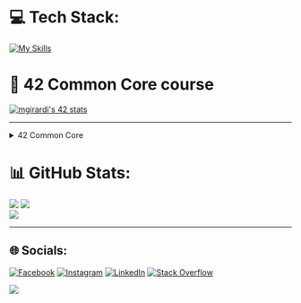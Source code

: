 
# 💻 Tech Stack:
[![My Skills](https://skillicons.dev/icons?i=linux,bash,c,cpp,docker,git,js,github,nestjs,postgres,py,django,wordpress,vscode,vim,ts,vue,ps,ai,css,arduino)](https://skillicons.dev)

# :open_book: 42 Common Core course

[![mgirardi's 42 stats](https://badge42.vercel.app/api/v2/clj2yuhrg000608l0cttahnw4/stats?cursusId=21&coalitionId=284)](https://github.com/JaeSeoKim/badge42)

-------------------------------------------------------------
<details><summary>42 Common Core</summary>

|project| status     |
|:--------------:|:-----------:|
| **[LIBFT](https://github.com/mik989/Libft)** | [![mgirardi's 42 Libft Score](https://badge42.vercel.app/api/v2/clj2yuhrg000608l0cttahnw4/project/2818143)](https://github.com/JaeSeoKim/badge42)    |
| **BORN2BEROOT**|  [![mgirardi's 42 Born2beroot Score](https://badge42.vercel.app/api/v2/clj2yuhrg000608l0cttahnw4/project/2839954)](https://github.com/JaeSeoKim/badge42) |
| **[FT_PRINTF](https://github.com/mik989/ft_printf)**|  [![mgirardi's 42 ft_printf Score](https://badge42.vercel.app/api/v2/clj2yuhrg000608l0cttahnw4/project/2839955)](https://github.com/JaeSeoKim/badge42) |
| **[GET_NEXT_LINE](https://github.com/mik989/get_next_line)**|  [![mgirardi's 42 get_next_line Score](https://badge42.vercel.app/api/v2/clj2yuhrg000608l0cttahnw4/project/2848605)](https://github.com/JaeSeoKim/badge42) |
| **[MINITALK](https://github.com/mik989/minitalk)** | [![mgirardi's 42 get_next_line Score](https://badge42.vercel.app/api/v2/clj2yuhrg000608l0cttahnw4/project/2848605)](https://github.com/JaeSeoKim/badge42)    |
| **[SO_LONG](https://github.com/mik989/so_long)**|  [![mgirardi's 42 so_long Score](https://badge42.vercel.app/api/v2/clj2yuhrg000608l0cttahnw4/project/2923925)](https://github.com/JaeSeoKim/badge42) |
| **[PUSH SWAP](https://github.com/mik989/push_swap)**|  [![mgirardi's 42 push_swap Score](https://badge42.vercel.app/api/v2/cl9zxw99v00060fl93xy5f1mh/project/2842270)](https://github.com/JaeSeoKim/badge42) |
| **[MINISHELL](https://github.com/mik989/minishell)** | [![mgirardi's 42 so_long Score](https://badge42.vercel.app/api/v2/clj2yuhrg000608l0cttahnw4/project/2923925)](https://github.com/JaeSeoKim/badge42)    |
| **[PHILOSOPHERS](https://github.com/mik989/philosophers)** | [![mgirardi's 42 Philosophers Score](https://badge42.vercel.app/api/v2/clj2yuhrg000608l0cttahnw4/project/3024275)](https://github.com/JaeSeoKim/badge42)    |
| **[NETPRACTICE](https://github.com/mik989/42NetPractice)**|  [![mgirardi's 42 NetPractice Score](https://badge42.vercel.app/api/v2/clj2yuhrg000608l0cttahnw4/project/3051549)](https://github.com/JaeSeoKim/badge42) |
| **[CUB3D](https://github.com/mik989/cub3d)**|  [![mgirardi's 42 cub3d Score](https://badge42.vercel.app/api/v2/clj2yuhrg000608l0cttahnw4/project/3048807)](https://github.com/JaeSeoKim/badge42) |
| **[CPP00](https://github.com/mik989/CPP_Module00-04)** | [![mgirardi's 42 CPP Module 00 Score](https://badge42.vercel.app/api/v2/clj2yuhrg000608l0cttahnw4/project/3081116)](https://github.com/JaeSeoKim/badge42)    |
| **[CPP01]([https://github.com/mik989/cpp01](https://github.com/mik989/CPP_Module00-04))**|  [![mgirardi's 42 CPP Module 01 Score](https://badge42.vercel.app/api/v2/clj2yuhrg000608l0cttahnw4/project/3084192)](https://github.com/JaeSeoKim/badge42) |
| **[CPP02]([https://github.com/mik989/cpp02](https://github.com/mik989/CPP_Module00-04))**|  [![mgirardi's 42 CPP Module 02 Score](https://badge42.vercel.app/api/v2/clj2yuhrg000608l0cttahnw4/project/3086183)](https://github.com/JaeSeoKim/badge42) |
| **[CPP03]([https://github.com/mik989/cpp03](https://github.com/mik989/CPP_Module00-04))** | [![mgirardi's 42 CPP Module 03 Score](https://badge42.vercel.app/api/v2/clj2yuhrg000608l0cttahnw4/project/3087054)](https://github.com/JaeSeoKim/badge42)    |
| **[CPP04]([https://github.com/mik989/cpp04](https://github.com/mik989/CPP_Module00-04))**|  [![mgirardi's 42 CPP Module 04 Score](https://badge42.vercel.app/api/v2/clj2yuhrg000608l0cttahnw4/project/3089730)](https://github.com/JaeSeoKim/badge42) |
| **[CPP05]([https://github.com/mik989/cpp05](https://github.com/mik989/CPP_Module05-09))**|  [![mgirardi's 42 CPP Module 04 Score](https://badge42.vercel.app/api/v2/clj2yuhrg000608l0cttahnw4/project/3089730)](https://github.com/JaeSeoKim/badge42) |
| **[CPP06]([https://github.com/mik989/cpp06](https://github.com/mik989/CPP_Module05-09))** | [![mgirardi's 42 CPP Module 06 Score](https://badge42.vercel.app/api/v2/clj2yuhrg000608l0cttahnw4/project/3091835)](https://github.com/JaeSeoKim/badge42)    |
| **[CPP07]([https://github.com/mik989/cpp07](https://github.com/mik989/CPP_Module05-09))**|  [![mgirardi's 42 CPP Module 07 Score](https://badge42.vercel.app/api/v2/clj2yuhrg000608l0cttahnw4/project/3092184)](https://github.com/JaeSeoKim/badge42) |
| **[CPP08]([https://github.com/mik989/cpp08](https://github.com/mik989/CPP_Module05-09))**|  [![mgirardi's 42 CPP Module 08 Score](https://badge42.vercel.app/api/v2/clj2yuhrg000608l0cttahnw4/project/3093235)](https://github.com/JaeSeoKim/badge42) |
| **[CPP09]([https://github.com/mik989/cpp09](https://github.com/mik989/CPP_Module05-09))**|  [![mgirardi's 42 CPP Module 08 Score](https://badge42.vercel.app/api/v2/clj2yuhrg000608l0cttahnw4/project/3093235)](https://github.com/JaeSeoKim/badge42) |
| **[INCEPTION](https://github.com/mik989/Inception)** | [![mgirardi's 42 inception Score](https://badge42.vercel.app/api/v2/cl9zxw99v00060fl93xy5f1mh/project/2818145)](https://github.com/JaeSeoKim/badge42)    |
| **[FT_IRC](https://github.com/mik989/ft_irc)** | [![mgirardi's 42 ft_irc Score](https://badge42.vercel.app/api/v2/clj2yuhrg000608l0cttahnw4/project/3091522)](https://github.com/JaeSeoKim/badge42)    |

-------------------------------------------------------------

|exams| status     |
|:--------------:|:-----------:|
| **EXAM02**|     ✅     |
| **EXAM03**|     ✅     |
| **EXAM04**|     ✅     |
| **EXAM05**|     ✅     |

  </details>

# 📊 GitHub Stats:
![](https://github-readme-stats.vercel.app/api?username=mik989&theme=tokyonight&hide_border=false&include_all_commits=true&count_private=true)
![](https://github-readme-streak-stats.herokuapp.com/?user=mik989&theme=tokyonight&hide_border=false)<br/>
![](https://github-readme-stats.vercel.app/api/top-langs/?username=mik989&theme=tokyonight&hide_border=false&include_all_commits=true&count_private=true&layout=compact)

---

## 🌐 Socials:
[![Facebook](https://img.shields.io/badge/Facebook-%231877F2.svg?logo=Facebook&logoColor=white)](https://facebook.com/gir89) [![Instagram](https://img.shields.io/badge/Instagram-%23E4405F.svg?logo=Instagram&logoColor=white)](https://instagram.com/myke_doge) [![LinkedIn](https://img.shields.io/badge/LinkedIn-%230077B5.svg?logo=linkedin&logoColor=white)](https://linkedin.com/in/michele-girardi-27001956) [![Stack Overflow](https://img.shields.io/badge/-Stackoverflow-FE7A16?logo=stack-overflow&logoColor=white)](https://stackoverflow.com/users/20063448) 

[![](https://visitcount.itsvg.in/api?id=mik989&icon=0&color=0)](https://visitcount.itsvg.in)

<!-- Proudly created with GPRM ( https://gprm.itsvg.in ) -->
